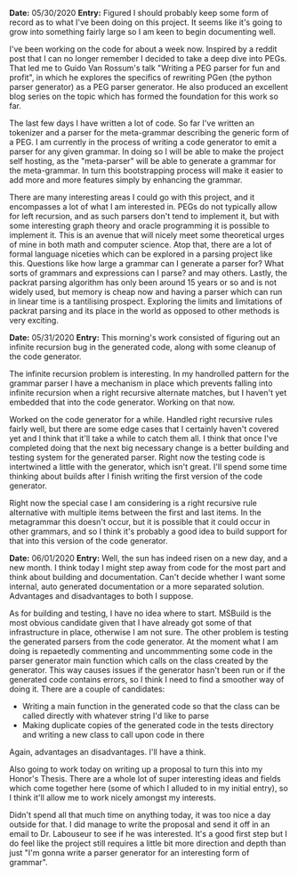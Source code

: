 **Date:** 05/30/2020
**Entry:** Figured I should probably keep some form of record as to what I've been doing on this project. It seems like it's going to grow into something fairly large so I am keen to begin documenting well.

I've been working on the code for about a week now. Inspired by a reddit post that I can no longer remember I decided to take a deep dive into PEGs. That led me to Guido Van Rossum's talk "Writing a PEG parser for fun and profit", in which he explores the specifics of rewriting PGen (the python parser generator) as a PEG parser generator. He also produced an excellent blog series on the topic which has formed the foundation for this work so far.

The last few days I have written a lot of code. So far I've written an tokenizer and a parser for the meta-grammar describing the generic form of a PEG. I am currently in the process of writing a code generator to emit a parser for any given grammar. In doing so I will be able to make the project self hosting, as the "meta-parser" will be able to generate a grammar for the meta-grammar. In turn this bootstrapping process will make it easier to add more and more features simply by enhancing the grammar.

There are many interesting areas I could go with this project, and it encompasses a lot of what I am interested in. PEGs do not typically allow for left recursion, and as such parsers don't tend to implement it, but with some interesting graph theory and oracle programming it is possible to implement it. This is an avenue that will nicely meet some theoretical urges of mine in both math and computer science. Atop that, there are a lot of formal language niceties which can be explored in a parsing project like this. Questions like how large a grammar can I generate a parser for? What sorts of grammars and expressions can I parse? and may others. Lastly, the packrat parsing algorithm has only been around 15 years or so and is not widely used, but memory is cheap now and having a parser which can run in linear time is a tantilising prospect. Exploring the limits and limitations of packrat parsing and its place in the world as opposed to other methods is very exciting.

**Date:** 05/31/2020
**Entry:** This morning's work consisted of figuring out an infinite recursion bug in the generated code, along with some cleanup of the code generator.

The infinite recursion problem is interesting. In my handrolled pattern for the grammar parser I have a mechanism in place which prevents falling into infinite recursion when a right recursive alternate matches, but I haven't yet embedded that into the code generator. Working on that now.

Worked on the code generator for a while. Handled right recursive rules fairly well, but there are some edge cases that I certainly haven't covered yet and I think that it'll take a while to catch them all. I think that once I've completed doing that the next big necessary change is a better building and testing system for the generated parser. Right now the testing code is intertwined a little with the generator, which isn't great. I'll spend some time thinking about builds after I finish writing the first version of the code generator.

Right now the special case I am considering is a right recursive rule alternative with multiple items between the first and last items. In the metagrammar this doesn't occur, but it is possible that it could occur in other grammars, and so I think it's probably a good idea to build support for that into this version of the code generator.

**Date:** 06/01/2020
**Entry:** Well, the sun has indeed risen on a new day, and a new month. I think today I might step away from code for the most part and think about building and documentation. Can't decide whether I want some internal, auto generated documentation or a more separated solution. Advantages and disadvantages to both I suppose.

As for building and testing, I have no idea where to start. MSBuild is the most obvious candidate given that I have already got some of that infrastructure in place, otherwise I am not sure. The other problem is testing the generated parsers from the code generator. At the moment what I am doing is repaetedly commenting and uncommmenting some code in the parser generator main function which calls on the class created by the generator. This way causes issues if the generator hasn't been run or if the generated code contains errors, so I think I need to find a smoother way of doing it. There are a couple of candidates:

- Writing a main function in the generated code so that the class can be called directly with whatever string I'd like to parse
- Making duplicate copies of the generated code in the tests directory and writing a new class to call upon code in there

Again, advantages an disadvantages. I'll have a think.

Also going to work today on writing up a proposal to turn this into my Honor's Thesis. There are a whole lot of super interesting ideas and fields which come together here (some of which I alluded to in my initial entry), so I think it'll allow me to work nicely amongst my interests.

Didn't spend all that much time on anything today, it was too nice a day outside for that. I did manage to write the proposal and send it off in an email to Dr. Labouseur to see if he was interested. It's a good first step but I do feel like the project still requires a little bit more direction and depth than just "I'm gonna write a parser generator for an interesting form of grammar".
